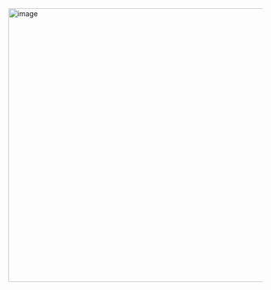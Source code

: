 <img width="805" height="542" alt="image" src="https://github.com/user-attachments/assets/06a6ae29-0a30-4a56-9dad-0f89f955b176" />
